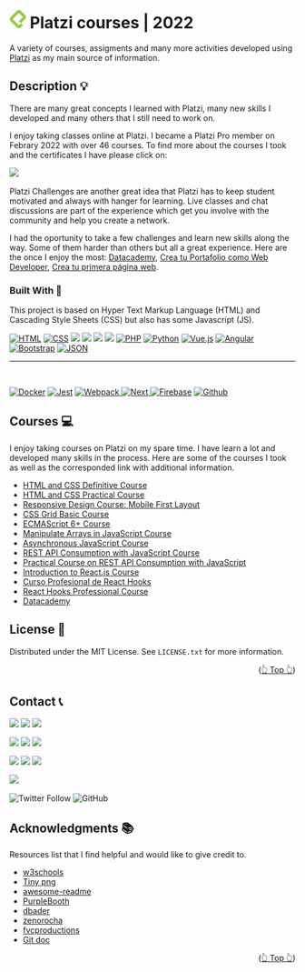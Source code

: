 <div id="top"></div>

# <img src="../assets/platziLogo.png" alt="Logo"> Platzi courses | 2022

A variety of courses, assigments and many more activities developed using [Platzi](https://platzi.com) as my main source of information.


<!-- ABOUT THE PROJECT -->

## Description 💡

There are many great concepts I learned with Platzi, many new skills I developed and many others that I still need to work on.

I enjoy taking classes online at Platzi. I became a Platzi Pro member on Febrary 2022 with over 46 courses. To find more about the courses I took and the certificates I have please click on:

[![](https://img.shields.io/badge/Platzi_Profile-121f3d?style=for-the-badge&logo=Platzi&logoColor=98CA3F)](https://platzi.com/p/DiazJuan/)

Platzi Challenges are another great idea that Platzi has to keep student motivated and always with hanger for learning. Live classes and chat discussions are part of the experience which get you involve with the community and help you create a network. 

I had the oportunity to take a few challenges and learn new skills along the way. Some of them harder than others but all a great experience. Here are the once I enjoy the most: [Datacademy](https://platzi.com/blog/escuela-data-ia-datacademy/), [Crea tu Portafolio como Web Developer](https://platzi.com/blog/portafolio-web-2022/), [Crea tu primera página web](https://platzi.com/blog/primera-pagina-web-2022/).


### Built With 🔑

This project is based on Hyper Text Markup Language (HTML) and Cascading Style Sheets
(CSS) but also has some Javascript (JS).

[![HTML](https://img.shields.io/badge/HTML5-E34F26?style=for-the-badge&logo=html5&logoColor=white)](https://www.w3schools.com/whatis/whatis_html.asp)
[![CSS](https://img.shields.io/badge/CSS3-1572B6?style=for-the-badge&logo=css3&logoColor=white)](https://www.w3schools.com/whatis/whatis_css.asp)
[![](https://img.shields.io/badge/JavaScript-323330?style=for-the-badge&logo=javascript&logoColor=F7DF1E)](https://www.w3schools.com/whatis/whatis_js.asp)
[![](https://img.shields.io/badge/Node.js-339933?style=for-the-badge&logo=nodedotjs&logoColor=white)](https://www.w3schools.com/nodejs/default.asp)
[![](https://img.shields.io/badge/React-20232A?style=for-the-badge&logo=react&logoColor=61DAFB)](https://www.w3schools.com/whatis/whatis_react.asp)
[![](https://img.shields.io/badge/Git-F05032?style=for-the-badge&logo=git&logoColor=white)](https://git-scm.com/docs)
[![PHP](https://img.shields.io/badge/PHP-777BB4?style=for-the-badge&logo=Php&logoColor=white)](https://www.w3schools.com/php/default.asp)
[![Python](https://img.shields.io/badge/Python-3776AB?style=for-the-badge&logo=Python&logoColor=ffca28)](https://www.w3schools.com/python/default.asp)
[![Vue.js](https://img.shields.io/badge/Vue-184D66?style=for-the-badge&logo=Vue.js&logoColor=4FC08D)](https://www.w3schools.com/whatis/whatis_vue.asp)
[![Angular](https://img.shields.io/badge/Angular-222?style=for-the-badge&logo=Angular&logoColor=DD0031)](https://www.w3schools.com/whatis/whatis_angularjs.asp)
[![Bootstrap](https://img.shields.io/badge/Bootstrap-2F2625?style=for-the-badge&logo=Bootstrap&logoColor=7952B3)](https://www.w3schools.com/whatis/whatis_bootstrap.asp)
[![JSON](https://img.shields.io/badge/Json-41454A?style=for-the-badge&logo=Json&logoColor=000)](https://www.w3schools.com/whatis/whatis_json.asp)


---

[![]()]()
[![]()]()
[![]()]()
[![]()]()

<!-- How to edit the links:
https://www.youtube.com/watch?v=Dl-ekLb4quE 
https://simpleicons.org/ 
https://www.w3schools.com/whatis/whatis_fullstack.asp -->

[![Docker](https://img.shields.io/badge/Docker-000?style=for-the-badge&logo=Docker&logoColor=2496ED)](https://www.docker.com/)
[![Jest](https://img.shields.io/badge/npm-CB3837?style=for-the-badge&logo=npm&logoColor=white)]()
[![Webpack](https://img.shields.io/badge/Webpack-8DD6F9?style=for-the-badge&logo=Webpack&logoColor=white) ]()
[![Next](https://img.shields.io/badge/next.js-000000?style=for-the-badge&logo=nextdotjs&logoColor=white) ]()
[![Firebase](https://img.shields.io/badge/firebase-ffca28?style=for-the-badge&logo=firebase&logoColor=black)]()
[![Github](https://img.shields.io/badge/GitHub-100000?style=for-the-badge&logo=github&logoColor=white)]()


## Courses 💻

I enjoy taking courses on Platzi on my spare time. I have learn a lot and developed many skills in the process. Here are some of the courses I took as well as the corresponded link with additional information.

- [HTML and CSS Definitive Course](https://github.com/JuanPabloDiaz/platzi/tree/main/2022/definitivoHTMLyCSS)
- [HTML and CSS Practical Course](https://github.com/JuanPabloDiaz/platzi/tree/main/2022/practicoHTMLyCSS)
- [Responsive Design Course: Mobile First Layout](https://github.com/JuanPabloDiaz/platzi/tree/main/2022/responsiveDesignMaquetacionMobileFirst)
- [CSS Grid Basic Course](https://github.com/JuanPabloDiaz/platzi/tree/main/2022/cssGridBasico)
- [ECMAScript 6+ Course](https://github.com/JuanPabloDiaz/platzi/tree/main/2022/ecmaScript6)
- [Manipulate Arrays in JavaScript Course](https://github.com/JuanPabloDiaz/platzi/tree/main/2022/manipulacionArraysJs)
- [Asynchronous JavaScript Course](https://github.com/JuanPabloDiaz/platzi/tree/main/2022/asincronismoJs)
- [REST API Consumption with JavaScript Course](https://github.com/JuanPabloDiaz/platzi/tree/main/2022/consumoAPI_RESTconJs)
- [Practical Course on REST API Consumption with JavaScript](https://github.com/JuanPabloDiaz/platzi/tree/main/2022/practicoConsumoAPI_RESTconJs)
- [Introduction to React.js Course](https://github.com/JuanPabloDiaz/platzi/tree/main/2022/introduccionReact.js)
- [Curso Profesional de React Hooks]()
- [React Hooks Professional Course](https://github.com/JuanPabloDiaz/platzi/tree/main/2022/profesionalReactHooks)
- [Datacademy](https://github.com/JuanPabloDiaz/platzi/tree/main/2022/datacademy)
<!-- - []()
- []()
- []() -->


<!-- LICENSE -->

## License 📜

Distributed under the MIT License. See `LICENSE.txt` for more information.

<p align="right">(<a href="#top">👆 Top 👆</a>)</p>

<!-- CONTACT -->

## Contact 📞

![](https://img.shields.io/badge/Platzi_Repos-121f3d?style=for-the-badge&logo=Platzi&logoColor=98CA3F)
[![](https://img.shields.io/badge/2021-222?style=for-the-badge)](https://github.com/JuanPabloDiaz/platzi/tree/main/2021)
[![](https://img.shields.io/badge/2022-222?style=for-the-badge)](https://github.com/JuanPabloDiaz/platzi/tree/main/2022)

[![](https://img.shields.io/badge/@1diazdev-fff?style=for-the-badge&logo=linkedin&logoColor=0A66C2)](https://www.linkedin.com/in/1diazdev/)
[![](https://img.shields.io/badge/@1diazdev-fff?style=for-the-badge&logo=Twitter&logoColor=1DA1F2)](https://www.twitter.com/1diazdev)
[![](https://img.shields.io/badge/Gmail-fff?style=for-the-badge&logo=gmail&logoColor=EA4335)](mailto:jdiaz028@email.cpcc.edu)

[![](https://img.shields.io/badge/-fff?style=for-the-badge&logo=linkedin&logoColor=0A66C2)](https://www.linkedin.com/in/1diazdev/)
[![](https://img.shields.io/badge/-fff?style=for-the-badge&logo=Twitter&logoColor=1DA1F2)](https://www.twitter.com/1diazdev)
[![](https://img.shields.io/badge/-fff?style=for-the-badge&logo=gmail&logoColor=EA4335)](mailto:jdiaz028@email.cpcc.edu)

[![](https://img.shields.io/badge/Platzi-2022-121f3d?style=for-the-badge&logo=Platzi&logoColor=98CA3F)]()



  
  ![Twitter Follow](https://img.shields.io/twitter/follow/1diazdev?label=@1diazdev)
  ![GitHub](https://img.shields.io/github/followers/JuanPabloDiaz?style=social)
    
  

<!-- ACKNOWLEDGMENTS -->

## Acknowledgments 📚

Resources list that I find helpful and would like to give credit to.

- [w3schools](https://www.w3schools.com/)
- [Tiny png](https://tinypng.com/)
- [awesome-readme](https://github.com/matiassingers/awesome-readme)
- [PurpleBooth](https://gist.github.com/PurpleBooth/109311bb0361f32d87a2)
- [dbader](https://github.com/dbader/readme-template)
- [zenorocha](https://gist.github.com/zenorocha/4526327)
- [fvcproductions](https://gist.github.com/fvcproductions/1bfc2d4aecb01a834b46)
- [Git doc](https://git-scm.com/doc)

<p align="right">(<a href="#top">👆 Top 👆</a>)</p>

<!-- MARKDOWN LINKS & IMAGES -->
<!-- https://www.markdownguide.org/basic-syntax/#reference-style-links -->